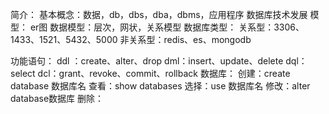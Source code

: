 简介：
	基本概念：数据，db，dbs，dba，dbms，应用程序
	数据库技术发展
	模型：
			er图
			数据模型：层次，网状，关系模型
	数据库类型：
			关系型：3306、1433、1521、5432、5000
			非关系型：redis、es、mongodb


功能语句：
	ddl ：create、alter、drop
	dml：insert、update、delete
	dql：select
	dcl：grant、revoke、commit、rollback
数据库：
	创建：create database 数据库名
	查看：show databases
	选择：use 数据库名
	修改：alter database数据库
	删除：